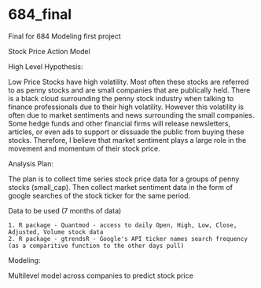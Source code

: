 # 684_final
Final for 684 Modeling
first project

Stock Price Action Model

High Level Hypothesis:

Low Price Stocks have high volatility. Most often these stocks are referred to as penny stocks and are small companies that are publically held. There is a black cloud surrounding the penny stock industry when talking to finance professionals due to their high  volatility. However this volatility is often due to market sentiments and news surrounding the small companies.  Some hedge funds and other financial firms will release newsletters, articles, or even ads to support or dissuade the public from buying these stocks. Therefore, I believe that market sentiment plays a large role in the movement and momentum of their stock price. 

Analysis Plan:

The plan is to collect time series stock price data for a groups of penny stocks (small_cap). Then collect market sentiment data in the form of google searches of the stock ticker for the same period. 

Data to be used (7 months of data)

	1. R package - Quantmod - access to daily Open, High, Low, Close, Adjusted, Volume stock data
	2. R package - gtrendsR - Google's API ticker names search frequency (as a comparitive function to the other days pull)

Modeling:

Multilevel model across companies to predict stock price
